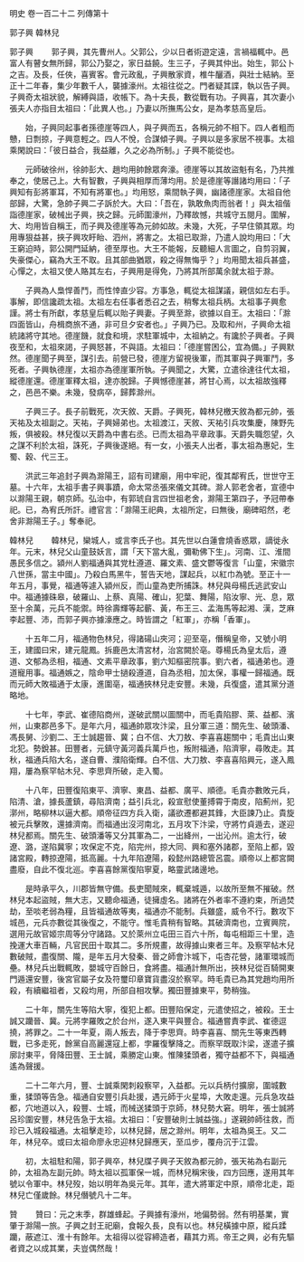 明史
卷一百二十二 列傳第十

郭子興 韓林兒

郭子興
　　郭子興，其先曹州人。父郭公，少以日者術遊定遠，言禍福輒中。邑富人有瞽女無所歸，郭公乃娶之，家日益饒。生三子，子興其仲出。始生，郭公卜之吉。及長，任俠，喜賓客。會元政亂，子興散家資，椎牛釃酒，與壯士結納。至正十二年春，集少年數千人，襲據濠州。太祖往從之。門者疑其諜，執以告子興。子興奇太祖狀貌，解縛與語，收帳下。為十夫長，數從戰有功。子興喜，其次妻小張夫人亦指目太祖曰：「此異人也。」乃妻以所撫馬公女，是為孝慈高皇后。

　　始，子興同起事者孫德崖等四人，與子興而五，各稱元帥不相下。四人者粗而戇，日剽掠，子興意輕之。四人不悅，合謀傾子興。子興以是多家居不視事。太祖乘閑說曰：「彼日益合，我益離，久之必為所制。」子興不能從也。

　　元師破徐州，徐帥彭大、趙均用帥餘眾奔濠。德崖等以其故盜魁有名，乃共推奉之，使居己上。大有智數，子興與相厚而薄均用。於是德崖等譖諸均用曰：「子興知有彭將軍耳，不知有將軍也。」均用怒，乘間執子興，幽諸德崖家。太祖自他部歸，大驚，急帥子興二子訴於大。大曰：「吾在，孰敢魚肉而翁者！」與太祖偕詣德崖家，破械出子興，挾之歸。元師圍濠州，乃釋故憾，共城守五閱月。圍解，大、均用皆自稱王，而子興及德崖等為元帥如故。未幾，大死，子早住領其眾。均用專狠益甚，挾子興攻盱眙、泗州，將害之。太祖已取滁，乃遣人說均用曰：「大王窮迫時，郭公開門延納，德至厚也。大王不能報，反聽細人言圖之，自剪羽翼，失豪傑心，竊為大王不取。且其部曲猶眾，殺之得無悔乎？」均用聞太祖兵甚盛，心憚之，太祖又使人賂其左右，子興用是得免，乃將其所部萬余就太祖于滁。

　　子興為人梟悍善鬥，而性悻直少容。方事急，輒從太祖謀議，親信如左右手。事解，即信讒疏太祖。太祖左右任事者悉召之去，稍奪太祖兵柄。太祖事子興愈謹。將士有所獻，孝慈皇后輒以貽子興妻。子興至滁，欲據以自王。太祖曰：「滁四面皆山，舟楫商旅不通，非可旦夕安者也。」子興乃已。及取和州，子興命太祖統諸將守其地。德崖饑，就食和境，求駐軍城中，太祖納之。有讒於子興者。子興夜至和，太祖來謁，子興怒甚，不與語。太祖曰：「德崖嘗困公，宜為備。」子興默然。德崖聞子興至，謀引去。前營已發，德崖方留視後軍，而其軍與子興軍鬥，多死者。子興執德崖，太祖亦為德崖軍所執。子興聞之，大驚，立遣徐達往代太祖，縱德崖還。德崖軍釋太祖，達亦脫歸。子興憾德崖甚，將甘心焉，以太祖故強釋之，邑邑不樂。未幾，發病卒，歸葬滁州。

　　子興三子。長子前戰死，次天敘、天爵。子興死，韓林兒檄天敘為都元帥，張天祐及太祖副之。天祐，子興婦弟也。太祖渡江，天敘、天祐引兵攻集慶，陳野先叛，俱被殺。林兒復以天爵為中書右丞。已而太祖為平章政事。天爵失職怨望，久之謀不利於太祖，誅死，子興後遂絕。有一女，小張夫人出者，事太祖為惠妃，生蜀、穀、代三王。

　　洪武三年追封子興為滁陽王，詔有司建廟，用中牢祀，復其鄰宥氏，世世守王墓。十六年，太祖手書子興事蹟，命太常丞張來儀文其碑。滁人郭老舍者，宣德中以滁陽王親，朝京師。弘治中，有郭琥自言四世祖老舍，滁陽王第四子，予冠帶奉祀。已，為宥氏所訐。禮官言：「滁陽王祀典，太祖所定，曰無後，廟碑昭然，老舍非滁陽王子。」奪奉祀。

韓林兒
　　韓林兒，欒城人，或言李氏子也。其先世以白蓮會燒香惑眾，謫徙永年。元末，林兒父山童鼓妖言，謂「天下當大亂，彌勒佛下生」。河南、江、淮間愚民多信之。潁州人劉福通與其党杜遵道、羅文素、盛文鬱等復言「山童，宋徽宗八世孫，當主中國」。乃殺白馬黑牛，誓告天地，謀起兵，以紅巾為號。至正十一年五月，事覺，福通等遽入潁州反，而山童為吏所捕誅。林兒與母楊氏逃武安山中。福通據硃皋，破羅山、上蔡、真陽、確山，犯葉、舞陽，陷汝寧、光、息，眾至十余萬，元兵不能禦。時徐壽輝等起蘄、黃，布王三、孟海馬等起湘、漢，芝麻李起豐、沛，而郭子興亦據濠應之。時皆謂之「紅軍」，亦稱「香軍」。

　　十五年二月，福通物色林兒，得諸碭山夾河；迎至亳，僭稱皇帝，又號小明王，建國曰宋，建元龍鳳。拆鹿邑太清宮材，治宮闕於亳。尊楊氏為皇太后，遵道、文郁為丞相，福通、文素平章政事，劉六知樞密院事。劉六者，福通弟也。遵道寵用事。福通嫉之，陰命甲士撾殺遵道，自為丞相，加太保，事權一歸福通。既而元師大敗福通于太康，進圍亳，福通挾林兒走安豐。未幾，兵復盛，遣其黨分道略地。

　　十七年，李武、崔德陷商州，遂破武關以圖關中，而毛貴陷膠、萊、益都、濱州，山東郡邑多下。是年六月，福通帥眾攻汴梁，且分軍三道：關先生、破頭潘、馮長舅、沙劉二、王士誠趨晉、冀；白不信、大刀敖、李喜喜趨關中；毛貴出山東北犯。勢銳甚。田豐者，元鎮守黃河義兵萬戶也，叛附福通，陷濟寧，尋敗走。其秋，福通兵陷大名，遂自曹、濮陷衛輝。白不信、大刀敖、李喜喜陷興元，遂入鳳翔，屢為察罕帖木兒、李思齊所破，走入蜀。

　　十八年，田豐復陷東平、濟寧、東昌、益都、廣平、順德。毛貴亦數敗元兵，陷清、滄，據長蘆鎮，尋陷濟南；益引兵北，殺宣慰使董搏霄于南皮，陷薊州，犯漷州，略柳林以逼大都。順帝征四方兵入衛，議欲遷都避其鋒，大臣諫乃止。貴旋被元兵擊敗，還據濟南。而福通出沒河南北，五月攻下汴梁，守將竹貞遁去，遂迎林兒都焉。關先生、破頭潘等又分其軍為二，一出絳州，一出沁州。逾太行，破遼、潞，遂陷冀寧；攻保定不克，陷完州，掠大同、興和塞外諸郡，至陷上都，毀諸宮殿，轉掠遼陽，抵高麗。十九年陷遼陽，殺懿州路總管呂震。順帝以上都宮闕盡廢，自此不復北巡。李喜喜餘黨復陷寧夏，略靈武諸邊地。

　　是時承平久，川郡皆無守備。長吏聞賊來，輒棄城遁，以故所至無不摧破。然林兒本起盜賊，無大志，又聽命福通，徒擁虛名。諸將在外者率不遵約束，所過焚劫，至啖老弱為糧，且皆福通故等夷，福通亦不能制。兵雖盛，威令不行。數攻下城邑，元兵亦數從其後復之，不能守。惟毛貴稍有智略。其破濟南也，立賓興院，選用元故官姬宗周等分守諸路。又於萊州立屯田三百六十所，每屯相距三十里，造挽運大車百輛，凡官民田十取其二。多所規畫，故得據山東者三年。及察罕帖木兒數破賊，盡復關、隴，是年五月大發秦、晉之師會汴城下，屯杏花營，諸軍環城而壘。林兒兵出戰輒敗，嬰城守百餘日，食將盡。福通計無所出，挾林兒從百騎開東門遁還安豐，後宮官屬子女及符璽印章寶貨盡沒於察罕。時毛貴已為其党趙均用所殺，有續繼祖者，又殺均用，所部自相攻擊。獨田豐據東平，勢稍強。

　　二十年，關先生等陷大寧，復犯上都。田豐陷保定，元遣使招之，被殺。王士誠又躪晉、冀。元將孛羅敗之於台州，遂入東平與豐合。福通嘗責李武、崔德逗撓，將罪之。二十一年夏，兩人叛去，降于李思齊。時李喜喜、關先生等東西轉戰，已多走死，餘黨自高麗還寇上都，孛羅復擊降之。而察罕既取汴梁，遂遣子擴廓討東平，脅降田豐、王士誠，乘勝定山東。惟陳猱頭者，獨守益都不下，與福通遙為聲援。

　　二十二年六月，豐、士誠乘閑刺殺察罕，入益都。元以兵柄付擴廓，圍城數重，猱頭等告急。福通自安豐引兵赴援，遇元師于火星埠，大敗走還。元兵急攻益都，穴地道以入，殺豐、士城，而械送猱頭于京師，林兒勢大窘。明年，張士誠將呂珍圍安豐，林兒告急于太祖。太祖曰：「安豐破則士誠益強。」遂親帥師往救，而珍已入城殺福通。太祖擊走珍，以林兒歸，居之滁州。明年，太祖為吳王。又二年，林兒卒。或曰太祖命廖永忠迎林兒歸應天，至瓜步，覆舟沉于江雲。

　　初，太祖駐和陽，郭子興卒，林兒牒子興子天敘為都元帥，張天祐為右副元帥，太祖為左副元帥。時太祖以孤軍保一城，而林兒稱宋後，四方回應，遂用其年號以令軍中。林兒歿，始以明年為吳元年。其年，遣大將軍定中原，順帝北走，距林兒亡僅歲餘。林兒僭號凡十二年。

贊
　　贊曰：元之末季，群雄蜂起。子興據有濠州，地偏勢弱。然有明基業，實肇于滁陽一旅。子興之封王祀廟，食報久長，良有以也。林兒橫據中原，縱兵蹂躪，蔽遮江、淮十有餘年。太祖得以從容締造者，藉其力焉。帝王之興，必有先驅者資之以成其業，夫豈偶然哉！